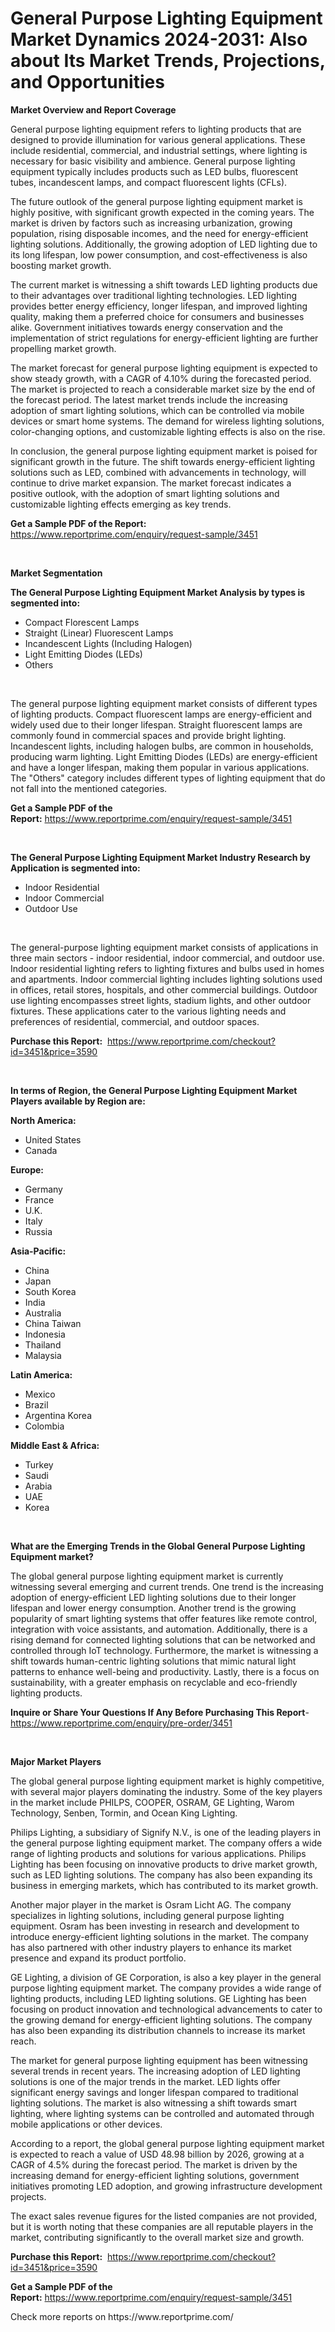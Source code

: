 <p><h1>General Purpose Lighting Equipment Market Dynamics 2024-2031: Also about Its Market Trends, Projections, and Opportunities</h1></p><p><strong>Market Overview and Report Coverage</strong></p>
<p><p>General purpose lighting equipment refers to lighting products that are designed to provide illumination for various general applications. These include residential, commercial, and industrial settings, where lighting is necessary for basic visibility and ambience. General purpose lighting equipment typically includes products such as LED bulbs, fluorescent tubes, incandescent lamps, and compact fluorescent lights (CFLs).</p><p>The future outlook of the general purpose lighting equipment market is highly positive, with significant growth expected in the coming years. The market is driven by factors such as increasing urbanization, growing population, rising disposable incomes, and the need for energy-efficient lighting solutions. Additionally, the growing adoption of LED lighting due to its long lifespan, low power consumption, and cost-effectiveness is also boosting market growth.</p><p>The current market is witnessing a shift towards LED lighting products due to their advantages over traditional lighting technologies. LED lighting provides better energy efficiency, longer lifespan, and improved lighting quality, making them a preferred choice for consumers and businesses alike. Government initiatives towards energy conservation and the implementation of strict regulations for energy-efficient lighting are further propelling market growth.</p><p>The market forecast for general purpose lighting equipment is expected to show steady growth, with a CAGR of 4.10% during the forecasted period. The market is projected to reach a considerable market size by the end of the forecast period. The latest market trends include the increasing adoption of smart lighting solutions, which can be controlled via mobile devices or smart home systems. The demand for wireless lighting solutions, color-changing options, and customizable lighting effects is also on the rise.</p><p>In conclusion, the general purpose lighting equipment market is poised for significant growth in the future. The shift towards energy-efficient lighting solutions such as LED, combined with advancements in technology, will continue to drive market expansion. The market forecast indicates a positive outlook, with the adoption of smart lighting solutions and customizable lighting effects emerging as key trends.</p></p>
<p><strong>Get a Sample PDF of the Report:</strong> <a href="https://www.reportprime.com/enquiry/request-sample/3451">https://www.reportprime.com/enquiry/request-sample/3451</a></p>
<p>&nbsp;</p>
<p><strong>Market Segmentation</strong></p>
<p><strong>The General Purpose Lighting Equipment Market Analysis by types is segmented into:</strong></p>
<p><ul><li>Compact Florescent Lamps</li><li>Straight (Linear) Fluorescent Lamps</li><li>Incandescent Lights (Including Halogen)</li><li>Light Emitting Diodes (LEDs)</li><li>Others</li></ul></p>
<p>&nbsp;</p>
<p><p>The general purpose lighting equipment market consists of different types of lighting products. Compact fluorescent lamps are energy-efficient and widely used due to their longer lifespan. Straight fluorescent lamps are commonly found in commercial spaces and provide bright lighting. Incandescent lights, including halogen bulbs, are common in households, producing warm lighting. Light Emitting Diodes (LEDs) are energy-efficient and have a longer lifespan, making them popular in various applications. The "Others" category includes different types of lighting equipment that do not fall into the mentioned categories.</p></p>
<p><strong>Get a Sample PDF of the Report:</strong>&nbsp;<a href="https://www.reportprime.com/enquiry/request-sample/3451">https://www.reportprime.com/enquiry/request-sample/3451</a></p>
<p>&nbsp;</p>
<p><strong>The General Purpose Lighting Equipment Market Industry Research by Application is segmented into:</strong></p>
<p><ul><li>Indoor Residential</li><li>Indoor Commercial</li><li>Outdoor Use</li></ul></p>
<p>&nbsp;</p>
<p><p>The general-purpose lighting equipment market consists of applications in three main sectors - indoor residential, indoor commercial, and outdoor use. Indoor residential lighting refers to lighting fixtures and bulbs used in homes and apartments. Indoor commercial lighting includes lighting solutions used in offices, retail stores, hospitals, and other commercial buildings. Outdoor use lighting encompasses street lights, stadium lights, and other outdoor fixtures. These applications cater to the various lighting needs and preferences of residential, commercial, and outdoor spaces.</p></p>
<p><strong>Purchase this Report:</strong>&nbsp; <a href="https://www.reportprime.com/checkout?id=3451&price=3590">https://www.reportprime.com/checkout?id=3451&price=3590</a></p>
<p>&nbsp;</p>
<p><strong>In terms of Region, the General Purpose Lighting Equipment Market Players available by Region are:</strong></p>
<p>
    <p> <strong> North America: </strong>
        <ul>
            <li>United States</li>
            <li>Canada</li>
        </ul>
        </p> 
    <p> <strong> Europe: </strong>
        <ul>
            <li>Germany</li>
            <li>France</li>
            <li>U.K.</li>
            <li>Italy</li>
            <li>Russia</li>
        </ul>
        </p> 
    <p> <strong> Asia-Pacific: </strong>
        <ul>
            <li>China</li>
            <li>Japan</li>
            <li>South Korea</li>
            <li>India</li>
            <li>Australia</li>
            <li>China Taiwan</li>
            <li>Indonesia</li>
            <li>Thailand</li>
            <li>Malaysia</li>
        </ul>
        </p> 
    <p> <strong> Latin America: </strong>
        <ul>
            <li>Mexico</li>
            <li>Brazil</li>
            <li>Argentina Korea</li>
            <li>Colombia</li>
        </ul>
        </p> 
    <p> <strong> Middle East & Africa: </strong>
        <ul>
            <li>Turkey</li>
            <li>Saudi</li>
            <li>Arabia</li>
            <li>UAE</li>
            <li>Korea</li>
        </ul>
    </p>
    </p>
<p>&nbsp;</p>
<p><strong>What are the Emerging Trends in the Global General Purpose Lighting Equipment market?</strong></p>
<p><p>The global general purpose lighting equipment market is currently witnessing several emerging and current trends. One trend is the increasing adoption of energy-efficient LED lighting solutions due to their longer lifespan and lower energy consumption. Another trend is the growing popularity of smart lighting systems that offer features like remote control, integration with voice assistants, and automation. Additionally, there is a rising demand for connected lighting solutions that can be networked and controlled through IoT technology. Furthermore, the market is witnessing a shift towards human-centric lighting solutions that mimic natural light patterns to enhance well-being and productivity. Lastly, there is a focus on sustainability, with a greater emphasis on recyclable and eco-friendly lighting products.</p></p>
<p><strong>Inquire or Share Your Questions If Any Before Purchasing This Report</strong>- <a href="https://www.reportprime.com/enquiry/pre-order/3451">https://www.reportprime.com/enquiry/pre-order/3451</a></p>
<p>&nbsp;</p>
<p><strong>Major Market Players</strong></p>
<p><p>The global general purpose lighting equipment market is highly competitive, with several major players dominating the industry. Some of the key players in the market include PHILPS, COOPER, OSRAM, GE Lighting, Warom Technology, Senben, Tormin, and Ocean King Lighting.</p><p>Philips Lighting, a subsidiary of Signify N.V., is one of the leading players in the general purpose lighting equipment market. The company offers a wide range of lighting products and solutions for various applications. Philips Lighting has been focusing on innovative products to drive market growth, such as LED lighting solutions. The company has also been expanding its business in emerging markets, which has contributed to its market growth.</p><p>Another major player in the market is Osram Licht AG. The company specializes in lighting solutions, including general purpose lighting equipment. Osram has been investing in research and development to introduce energy-efficient lighting solutions in the market. The company has also partnered with other industry players to enhance its market presence and expand its product portfolio.</p><p>GE Lighting, a division of GE Corporation, is also a key player in the general purpose lighting equipment market. The company provides a wide range of lighting products, including LED lighting solutions. GE Lighting has been focusing on product innovation and technological advancements to cater to the growing demand for energy-efficient lighting solutions. The company has also been expanding its distribution channels to increase its market reach.</p><p>The market for general purpose lighting equipment has been witnessing several trends in recent years. The increasing adoption of LED lighting solutions is one of the major trends in the market. LED lights offer significant energy savings and longer lifespan compared to traditional lighting solutions. The market is also witnessing a shift towards smart lighting, where lighting systems can be controlled and automated through mobile applications or other devices.</p><p>According to a report, the global general purpose lighting equipment market is expected to reach a value of USD 48.98 billion by 2026, growing at a CAGR of 4.5% during the forecast period. The market is driven by the increasing demand for energy-efficient lighting solutions, government initiatives promoting LED adoption, and growing infrastructure development projects.</p><p>The exact sales revenue figures for the listed companies are not provided, but it is worth noting that these companies are all reputable players in the market, contributing significantly to the overall market size and growth.</p></p>
<p><strong>Purchase this Report:</strong>&nbsp;&nbsp;<a href="https://www.reportprime.com/checkout?id=3451&price=3590">https://www.reportprime.com/checkout?id=3451&price=3590</a></p>
<p></p>
<p><strong>Get a Sample PDF of the Report:</strong>&nbsp;<a href="https://www.reportprime.com/enquiry/request-sample/3451">https://www.reportprime.com/enquiry/request-sample/3451</a></p>
<p>Check more reports on https://www.reportprime.com/</p>